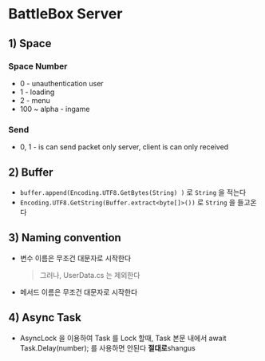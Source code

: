 ﻿BattleBox Server
====================================================================================
 
## 1) Space  
### Space Number  
* 0 - unauthentication user
* 1 - loading
* 2 - menu
* 100 ~ alpha - ingame

### Send
 * 0, 1 - is can send packet only server, client is can only received

## 2) Buffer  
* `buffer.append(Encoding.UTF8.GetBytes(String) )` 로 `String` 을 적는다  
* `Encoding.UTF8.GetString(Buffer.extract<byte[]>())` 로 `String` 을 들고온다

## 3) Naming convention
 * 변수 이름은 무조건 대문자로 시작한다  
   > 그러나, UserData.cs 는 제외한다
 * 메서드 이름은 무조건 대문자로 시작한다

## 4) Async Task
* AsyncLock 을 이용하여 Task 를 Lock 할때, Task 본문 내에서 await Task.Delay(number); 를 사용하면 안된다 **절대로**shangus